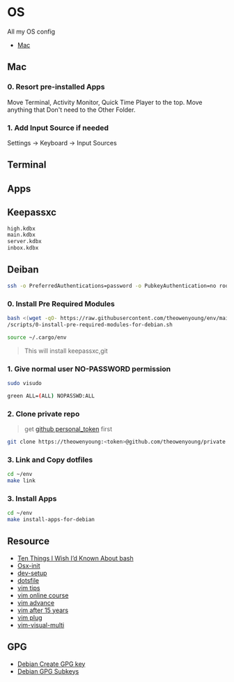 # OS

All my OS config

- [Mac](./mac.md)

## Mac


### 0. Resort pre-installed Apps

Move Terminal, Activity Monitor, Quick Time Player to the top. Move anything that Don't need to the Other Folder.

### 1. Add Input Source if needed

Settings -> Keyboard -> Input Sources



## Terminal


## Apps

## Keepassxc

```bash
high.kdbx
main.kdbx
server.kdbx
inbox.kdbx  
````

## Deiban

```bash
ssh -o PreferredAuthentications=password -o PubkeyAuthentication=no root@ip
```

### 0. Install Pre Required Modules

```bash
bash <(wget -qO- https://raw.githubusercontent.com/theowenyoung/env/main
/scripts/0-install-pre-required-modules-for-debian.sh

source ~/.cargo/env
```

> This will install keepassxc,git


### 1. Give normal user NO-PASSWORD permission

```bash
sudo visudo
``` 

```bash
green ALL=(ALL) NOPASSWD:ALL
```


### 2. Clone private repo

> get [github personal_token](https://github.com/settings/tokens) first 

```bash
git clone https://theowenyoung:<token>@github.com/theowenyoung/private.git ~/env/private
```



### 3. Link and Copy dotfiles


```bash
cd ~/env
make link
```

### 3. Install Apps


```bash
cd ~/env
make install-apps-for-debian  
```



## Resource

- [Ten Things I Wish I’d Known About bash](https://zwischenzugs.com/2018/01/06/ten-things-i-wish-id-known-about-bash/)
- [Osx-init](https://github.com/why-jay/osx-init)
- [dev-setup](https://github.com/donnemartin/dev-setup)
- [dotsfile](https://github.com/mathiasbynens/dotfiles/tree/master)
- [vim tips](https://docs.oracle.com/cd/E19253-01/806-7612/editorvi-43/index.html)
- [vim online course](https://www.vim.so)
- [vim advance](https://thevaluable.dev/vim-advanced/)
- [vim after 15 years](https://statico.github.io/vim3.html)
- [vim plug](https://github.com/junegunn/vim-plug)
- [vim-visual-multi](https://github.com/mg979/vim-visual-multi)

## GPG


- [Debian Create GPG key](https://keyring.debian.org/creating-key.html)
- [Debian GPG Subkeys](https://wiki.debian.org/Subkeys?action=show&redirect=subkeys)

